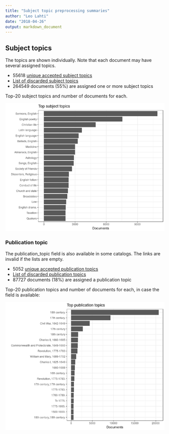 ```yaml
---
title: "Subject topic preprocessing summaries"
author: "Leo Lahti"
date: "2018-04-26"
output: markdown_document
---
```


## Subject topics

The topics are shown individually. Note that each document may have
several assigned topics.



  * 55618 [unique accepted subject topics](output.tables/subject_topic_accepted.csv)
  * [List of discarded subject topics](output.tables/subject_topic_discarded.csv)
  * 264549 documents (55%) are assigned one or more subject topics 


Top-20 subject topics and number of documents for each.

![plot of chunk summarytopics22](figure/summarytopics22-1.png)

### Publication topic

The publication_topic field is also available in some catalogs. The links are invalid if the lists are empty.



  * 5052 [unique accepted publication topics](output.tables/publication_topic_accepted.csv)
  * [List of discarded publication topics](output.tables/publication_topic_discarded.csv)
  * 87727 documents (18%) are assigned a publication topic 

Top-20 publication topics and number of documents for each, in
case the field is available:

![plot of chunk summarytopics223](figure/summarytopics223-1.png)
